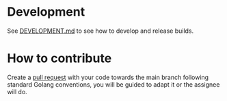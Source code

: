 # Development

See [DEVELOPMENT.md](DEVELOPMENT.md) to see how to develop and release builds.

# How to contribute

Create a [pull request](https://github.com/luskaner/aoe2DELanServer/pulls) with your code towards the main branch
following standard Golang conventions, you will be guided to adapt it or the assignee will do.
